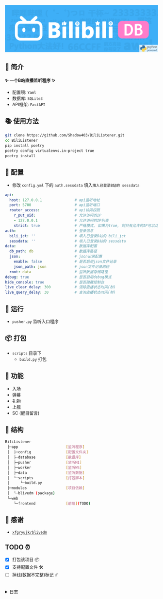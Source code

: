 <div align="center">
<a href="https://github.com/Shadow403/BiliListener">
  <img src="./image/logo.png"alt="LOGO">
</a>
</div>

## 📖 简介
#### ✨ 一个B站直播监听程序 ✨
- 配置项: `Yaml`
- 数据库: `SQLite3`
- API框架: `FastAPI`

## 📚 使用方法
```bash
git clone https://github.com/Shadow403/BiliListener.git
cd BiliListener
pip install poetry
poetry config virtualenvs.in-project true
poetry install
```

## 📝 配置
- 修改 `config.yml` 下的 `auth.sessdata` 填入`填入已登录B站的 sessdata`

```yml
api:
  host: 127.0.0.1               # api监听地址
  port: 5700                    # api监听端口
  router_access:                # api访问权限
    r_put_uid:                  # 允许访问的IP
    - 127.0.0.1                 # 允许访问的IP列表
    strict: true                # 严格模式, 如果为true, 则只有允许的IP可以访问
auth:                           # 登录信息
  bili_jct: ''                  # 填入已登录B站的 bili_jct
  sessdata: ''                  # 填入已登录B站的 sessdata
data:                           # 数据库配置
  db_path: db                   # 数据库路径
  json:                         # json记录配置
    enable: false               # 是否启用json文件记录
    json_path: json             # json文件记录路径
  root: data                    # 监听数据存储路径
debug: true                     # 是否启用debug模式
hide_console: true              # 是否隐藏控制台
live_clear_delay: 300           # 清除直播状态时间(秒)
live_query_delay: 30            # 查询直播状态时间(秒)
```

## 🍻 运行
- `pusher.py` 监听入口程序

## 📦 打包
- `scripts` 目录下
  - `build.py` 打包

## 🎯 功能
- 入场
- 弹幕
- 礼物
- 上舰
- SC (醒目留言)

## 🧱 结构
```bash
BiliListener
 ├─app                      [监听程序]
 │  ├─config                [配置文件夹]
 │  ├─database              [数据库]
 │  ├─pusher                [监听MI]
 │  ├─worker                [监听WS]
 │  ├─data                  [监听数据]
 │  └─scripts               [打包脚本]
 │     └─build.py
 ├─modules                  [项目依赖]
 │  └─blivedm (package)
 └─web
    └─frontend              [前端](TODO)
```

## 💖 感谢
- [`xfgryujk/blivedm`](https://github.com/xfgryujk/blivedm)

## TODO ⏰

- [x] 打包该项目 📦
- [x] 支持配置文件 🛠️
- [ ] 掉线(数据不完整)标记 ☄️

<br>

<details>
<summary> 日志 </summary>

- `v0.1.0` 🎉 创世提交
- `v0.1.1` 🧱 监听异步支持
- `v0.1.2` ⚡ 接口优化
- `v0.1.3` ⚡ `ws` 断线重连后记录的数据恢复 | 添加 `ws` `LIKE_V3_UPDATE`
- `v0.1.4` ✨ 添加更多记录的数据 `config.json`
- `v0.1.5` ✨ 整体重构
- `v0.1.6` 📦 打包该项目 🐍 修复数据库 `Bugs`
- `v0.1.7` 🛠️ 支持配置文件
- `v0.1.8` 🛠️ 支持更多配置项 🐍 修复数据库 `commit.handle` `Bugs`
- `v0.1.9-b1` 🌐 添加前端
- `v0.1.9-b2` 📦 添加打包图标 `(ico)`
- `v0.1.9` 🛠️ 支持更多配置项 ✨ 添加重置直播状态 `24h` ✨ 添加 `api` 版本区分
- `v0.2.0-b1` ✨ 打包版本控制
- `v0.2.0-b2` ✨ API接口更新
- `v0.2.0-b3` ✨ API接口更新 🛠️ 添加权限 `strict`
- `v0.2.0` ✨📦🛠️ 整体更新
- `v0.2.1-b1` 🐍 修复了一些小问题
- `v0.2.1` 🐍 修复了一些小问题
- `v0.2.1` 🐍 修复了一些小问题
- `v0.2.2` ✨ 合并 `pusher` & `worker`
- `v0.2.3` ✨ 添加 初始化监听 🐍 修复监听完成数据提交失败问题
- `v0.2.4` 🐍 修复修改 `UID` API
